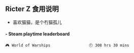 ## Ricter Z 食用说明
- 喜欢猫猫，是个冇猫孤儿

<!-- steam-box start -->
#### - Steam playtime leaderboard
```text
🎮 World of Warships                 🕘 308 hrs 30 mins
```
<!-- Powered by https://github.com/YouEclipse/steam-box . -->
<!-- steam-box end -->
